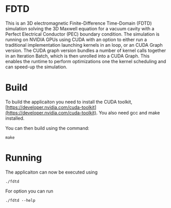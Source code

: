 # FDTD

This is an 3D electromagnetic Finite-Difference Time-Domain (FDTD) simulation solving the 3D Maxwell equation for a vacuum cavity with a Perfect Electrical Conductor (PEC) boundary condition. The simulation is running on NVIDIA GPUs using CUDA with an option to either run a traditional implementation launching kernels in an loop, or an CUDA Graph version. The CUDA graph version bundles a number of kernel calls together in an Iteration Batch, which is then unrolled into a CUDA Graph. This enables the runtime to perform optimizations one the kernel scheduling and can speed-up the simulation.

# Build

To build the applicaiton you need to install the CUDA toolkit, [https://developer.nvidia.com/cuda-toolkit](https://developer.nvidia.com/cuda-toolkit). You also need gcc and make installed.

You can then build using the command:
````
make
````

# Running

The applicaiton can now be executed using

````
./fdtd
````

For option you can run

````
./fdtd --help
````


